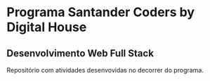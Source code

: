 # Programa Santander Coders by Digital House

## Desenvolvimento Web Full Stack
Repositório com atividades desenvovidas no decorrer do programa.